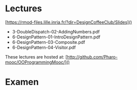 # Lectures

[https://rmod-files.lille.inria.fr/?dir=DesignCoffeeClub/Slides]()

- 3-DoubleDispatch-02-AddingNumbers.pdf
- 6-DesignPattern-01-IntroDesignPattern.pdf
- 6-DesignPattern-03-Composite.pdf
- 6-DesignPattern-04-Visitor.pdf


These lectures are hosted at: 
	[http://github.com/Pharo-mooc/OOProgrammingMooc/]()

# Examen
